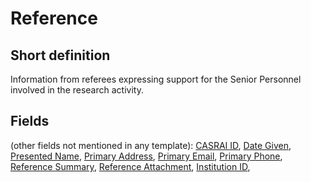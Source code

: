 # Reference
## Short definition
Information from referees expressing support for the Senior Personnel involved in the research activity.
## Fields
(other fields not mentioned in any template):
[CASRAI ID](../Object-Fields/Reference/CASRAI%20ID.md),
[Date Given](../Object-Fields/Reference/Date%20Given.md),
[Presented Name](../Object-Fields/Reference/Presented%20Name.md),
[Primary Address](../Object-Fields/Reference/Primary%20Address.md),
[Primary Email](../Object-Fields/Reference/Primary%20Email.md),
[Primary Phone](../Object-Fields/Reference/Primary%20Phone.md),
[Reference Summary](../Object-Fields/Reference/Reference%20Summary.md),
[Reference Attachment](../Object-Fields/Reference/Reference%20Attachment.md),
[Institution ID](../Object-Fields/Reference/Institution%20ID.md),
